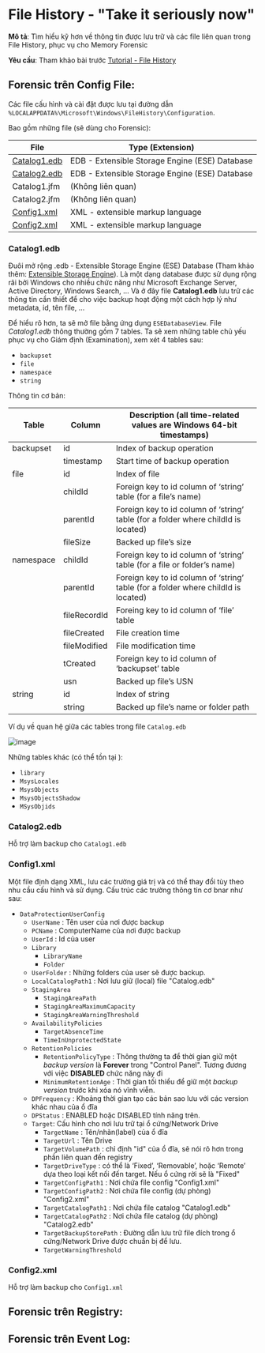 # File History - "Take it seriously now"

**Mô tả**: Tìm hiểu kỹ hơn về thông tin được lưu trữ và các file liên quan trong File History, phục vụ cho Memory Forensic

**Yêu cầu**: Tham khảo bài trước [Tutorial - File History](Fundamental-File&#32History-Window.md)

## Forensic trên Config File:

Các file cấu hình và cài đặt được lưu tại đường dẫn `%LOCALAPPDATA%\Microsoft\Windows\FileHistory\Configuration`.


  
Bao gồm những file (sẽ dùng cho Forensic):
  
| File | Type (Extension) |
| ---- | ---------------- |
| [Catalog1.edb](#catalog1edb) | EDB - Extensible Storage Engine (ESE) Database |
| [Catalog2.edb](#catalog2edb)| EDB - Extensible Storage Engine (ESE) Database |
| Catalog1.jfm | (Không liên quan) |
| Catalog2.jfm | (Không liên quan) |
| [Config1.xml](#config1xml) | XML - extensible markup language |
| [Config2.xml](#config2xml) | XML - extensible markup language |



### Catalog1.edb

Đuôi mở rộng .edb - Extensible Storage Engine (ESE) Database (Tham khảo thêm: [Extensible Storage Engine](https://en.wikipedia.org/wiki/Extensible_Storage_Engine)). Là một dạng database được sử dụng rộng rãi bởi Windows cho nhiều chức năng như  Microsoft Exchange Server, Active Directory, Windows Search, ... Và ở đây file **Catalog1.edb** lưu trữ các thông tin cần thiết để cho việc backup hoạt động một cách hợp lý như metadata, id, tên file, ... 

Để hiểu rõ hơn, ta sẽ mở file bằng ứng dụng `ESEDatabaseView`. File _Catalog1.edb_ thông thường gồm 7 tables. Ta sẽ xem những table chủ yếu phục vụ cho Giám định (Examination), xem xét 4 tables sau:
- `backupset`
- `file`
- `namespace`
- `string`

Thông tin cơ bản: 

| Table | Column | Description (all time-related values are Windows 64-bit timestamps) |
| ----- | ----- | ------ |
| backupset | id | Index of backup operation
|  | timestamp | Start time of backup operation
| file | id | Index of file
| | childId | Foreign key to id column of ‘string’ table (for a file’s name)
| | parentId | Foreign key to id column of ‘string’ table (for a folder where childId is located)
| | fileSize | Backed up file’s size
| namespace | childId | Foreign key to id column of ‘string’ table (for a file or folder’s name)
| | parentId | Foreign key to id column of ‘string’ table (for a folder where childId is located)
| | fileRecordId | Foreing key to id column of ‘file’ table
| | fileCreated | File creation time
| | fileModified | File modification time
| | tCreated | Foreign key to id column of ‘backupset’ table
| | usn | Backed up file’s USN
| string | id | Index of string
| | string | Backed up file’s name or folder path

Ví dụ về quan hệ giữa các tables trong file `Catalog.edb`

![image](https://user-images.githubusercontent.com/48288606/164501421-4ff003e3-178f-4751-9595-6333c692da10.png)

Những tables khác (có thể tồn tại ):
- `library`
- `MsysLocales`
- `MsysObjects`
- `MsysObjectsShadow`
- `MSysObjids`

### Catalog2.edb

Hỗ trợ làm backup cho `Catalog1.edb`

### Config1.xml

Một file định dạng XML, lưu các trường giá trị và có thể thay đổi tùy theo nhu cầu cấu hình và sử dụng. Cấu trúc các trường thông tin cơ bnar như sau:

- `DataProtectionUserConfig `
  - `UserName` : Tên user của nơi được backup
  - `PCName` : ComputerName của nơi được backup
  - `UserId` : Id của user
  - `Library`
    - `LibraryName`
    - `Folder`
  - `UserFolder` : Những folders của user sẽ được backup.
  - `LocalCatalogPath1` : Nơi lưu giữ (local) file "Catalog.edb"
  - `StagingArea`
    - `StagingAreaPath`
    - `StagingAreaMaximumCapacity`
    - `StagingAreaWarningThreshold`
  - `AvailabilityPolicies`
    - `TargetAbsenceTime`
    - `TimeInUnprotectedState`
  - `RetentionPolicies`
    - `RetentionPolicyType` : Thông thường ta để thời gian giữ một _backup version_ là **Forever** trong "Control Panel". Tương đương với việc **DISABLED** chức năng này đi
    - `MinimumRetentionAge` : Thời gian tối thiểu để giữ một _backup version_ trước khi xóa nó vĩnh viễn.
  - `DPFrequency` : Khoảng thời gian tạo các bản sao lưu với các version khác nhau của ổ đĩa
  - `DPStatus` : ENABLED hoặc DISABLED tính năng trên.
  - `Target`: Cấu hình cho nơi lưu trữ tại ổ cứng/Network Drive
    - `TargetName` : Tên/nhãn(label) của ổ đĩa
    - `TargetUrl` : Tên Drive
    - `TargetVolumePath` : chỉ định "id" của ổ đĩa, sẽ nói rõ hơn trong phần liên quan đến registry
    - `TargetDriveType` : có thể là ‘Fixed’, ‘Removable’, hoặc ‘Remote’ dựa theo loại kết nối đến target. Nếu ổ cứng rời sẽ là "Fixed"
    - `TargetConfigPath1` : Nơi chứa file config "Config1.xml"
    - `TargetConfigPath2` : Nơi chứa file config (dự phòng) "Config2.xml"
    - `TargetCatalogPath1` : Nơi chứa file catalog "Catalog1.edb"
    - `TargetCatalogPath2` : Nơi chứa file catalog (dự phòng) "Catalog2.edb"
    - `TargetBackupStorePath` : Đường dẫn lưu trữ file đích trong ổ cứng/Network Drive được chuẩn bị để lưu.
    - `TargetWarningThreshold`


### Config2.xml

Hỗ trợ làm backup cho `Config1.xml`

## Forensic trên Registry:

## Forensic trên Event Log:
